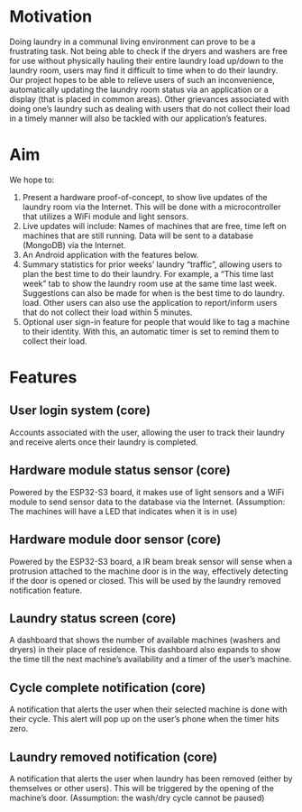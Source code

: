 # **Motivation**
Doing laundry in a communal living environment can prove to be a frustrating task. Not being able to check if the dryers and washers are free for use without physically hauling their entire laundry load up/down to the laundry room, users may find it difficult to time when to do their laundry. Our project hopes to be able to relieve users of such an inconvenience, automatically updating the laundry room status via an application or a display (that is placed in common areas). Other grievances associated with doing one’s laundry such as dealing with users that do not collect their load in a timely manner will also be tackled with our application’s features.

# **Aim** 
We hope to:
1. Present a hardware proof-of-concept, to show live updates of the laundry room via the Internet. This will be done with a microcontroller that utilizes a WiFi module and light sensors.  
2. Live updates will include: Names of machines that are free, time left on machines that are still running. Data will be sent to a database (MongoDB) via the Internet.
3. An Android application with the features below.
4. Summary statistics for prior weeks’ laundry “traffic”, allowing users to plan the best time to do their laundry. For example, a “This time last week” tab to show the laundry room use at the same time last week. Suggestions can also be made for when is the best time to do laundry. load. Other users can also use the application to report/inform users that do not collect their load within 5 minutes. 
5. Optional user sign-in feature for people that would like to tag a machine to their identity. With this, an automatic timer is set to remind them to collect their load.

# **Features**
## **User login system (core)**
Accounts associated with the user, allowing the user to track their laundry and receive alerts once their laundry is completed. 
## **Hardware module status sensor (core)**
Powered by the ESP32-S3 board, it makes use of light sensors and a WiFi module to send sensor data to the database via the Internet. (Assumption: The machines will have a LED that indicates when it is in use)
## **Hardware module door sensor (core)**
Powered by the ESP32-S3 board, a IR beam break sensor will sense when a protrusion attached to the machine door is in the way, effectively detecting if the door is opened or closed. This will be used by the laundry removed notification feature. 
## **Laundry status screen (core)**
A dashboard that shows the number of available machines (washers and dryers) in their place of residence. This dashboard also expands to show the time till the next machine’s availability and a timer of the user’s machine.
## **Cycle complete notification (core)**
A notification that alerts the user when their selected machine is done with their cycle. This alert will pop up on the user’s phone when the timer hits zero.
## **Laundry removed notification (core)**
A notification that alerts the user when laundry has been removed (either by themselves or other users). This will be triggered by the opening of the machine’s door. (Assumption: the wash/dry cycle cannot be paused)

